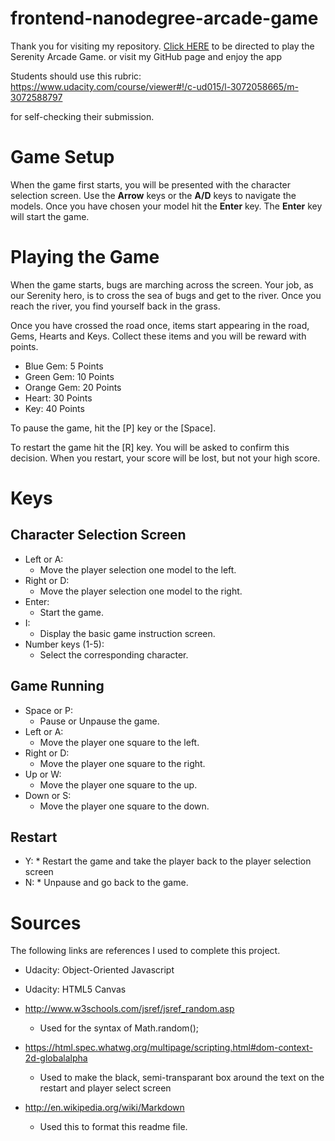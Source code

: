frontend-nanodegree-arcade-game
===============================
Thank you for visiting my repository. <a href="http://shinyotaku.github.io/Arcade-Serenity/">Click HERE</a> to be directed to play the Serenity Arcade Game. or visit my GitHub page and enjoy the app

Students should use this rubric: https://www.udacity.com/course/viewer#!/c-ud015/l-3072058665/m-3072588797

for self-checking their submission.

Game Setup
==========
When the game first starts, you will be presented with the character selection screen. Use the **Arrow** keys or the **A/D** keys to navigate the models. Once you have chosen your model hit the **Enter** key. The **Enter** key will start the game.

Playing the Game
================
When the game starts, bugs are marching across the screen. Your job, as our Serenity hero, is to cross the sea of bugs and get to the river. Once you reach the river, you find yourself back in the grass.

Once you have crossed the road once, items start appearing in the road, Gems, Hearts and Keys. Collect these items and you will be reward with points.

* Blue Gem: 5 Points
* Green Gem: 10 Points
* Orange Gem: 20 Points
* Heart: 30 Points
* Key: 40 Points

To pause the game, hit the [P] key or the [Space].

To restart the game hit the [R] key. You will be asked to confirm this decision. When you restart, your score will be lost, but not your high score.



Keys
====
Character Selection Screen
--------------------------
* Left or A:
	* Move the player selection one model to the left.
* Right or D:
	* Move the player selection one model to the right.
* Enter:
	* Start the game.
* I:
	* Display the basic game instruction screen.
* Number keys (1-5):
	* Select the corresponding character.

Game Running
------------
* Space or P:
    * Pause or Unpause the game.
* Left or A:
    * Move the player one square to the left.
* Right or D:
    * Move the player one square to the right.
* Up or W:
    * Move the player one square to the up.
* Down or S:
    * Move the player one square to the down.

Restart
-------
* Y:
      * Restart the game and take the player back to the player selection screen
* N:
      * Unpause and go back to the game.

Sources
=======
The following links are references I used to complete this project.

* Udacity: Object-Oriented Javascript
* Udacity: HTML5 Canvas

* http://www.w3schools.com/jsref/jsref_random.asp
  * Used for the syntax of Math.random();

* https://html.spec.whatwg.org/multipage/scripting.html#dom-context-2d-globalalpha
	* Used to make the black, semi-transparant box around the text on the restart and player select screen

* http://en.wikipedia.org/wiki/Markdown
  * Used this to format this readme file.
